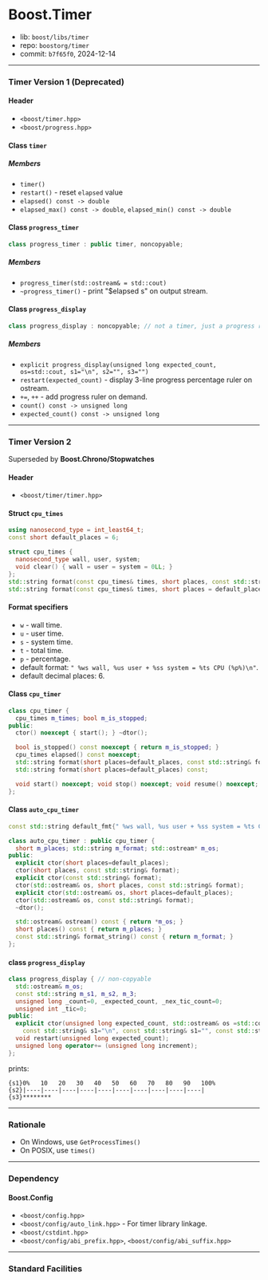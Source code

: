 # Boost.Timer

* lib: `boost/libs/timer`
* repo: `boostorg/timer`
* commit: `b7f65f0`, 2024-12-14

------
### Timer Version 1 (Deprecated)

#### Header

* `<boost/timer.hpp>`
* `<boost/progress.hpp>`

#### Class `timer`

##### Members

* `timer()`
* `restart()` - reset `elapsed` value
* `elapsed() const -> double`
* `elapsed_max() const -> double`, `elapsed_min() const -> double`

#### Class `progress_timer`

```c++
class progress_timer : public timer, noncopyable;
```

##### Members

* `progress_timer(std::ostream& = std::cout)`
* `~progress_timer()` - print "$elapsed s" on output stream.

#### Class `progress_display`

```c++
class progress_display : noncopyable; // not a timer, just a progress ruler
```

##### Members

* `explicit progress_display(unsigned long expected_count, os=std::cout, s1="\n", s2="", s3="")`
* `restart(expected_count)` - display 3-line progress percentage ruler on ostream.
* `+=`, `++` - add progress ruler on demand.
* `count() const -> unsigned long`
* `expected_count() const -> unsigned long`

------
### Timer Version 2

Superseded by **Boost.Chrono/Stopwatches**

#### Header

* `<boost/timer/timer.hpp>`

#### Struct `cpu_times`

```c++
using nanosecond_type = int_least64_t;
const short default_places = 6;

struct cpu_times {
  nanosecond_type wall, user, system;
  void clear() { wall = user = system = 0LL; }
};
std::string format(const cpu_times& times, short places, const std::string& format);
std::string format(const cpu_times& times, short places = default_places);
```

#### Format specifiers

* `w` - wall time.
* `u` - user time.
* `s` - system time.
* `t` - total time.
* `p` - percentage.
* default format: `" %ws wall, %us user + %ss system = %ts CPU (%p%)\n"`.
* default decimal places: 6.

#### Class `cpu_timer`

```c++
class cpu_timer {
  cpu_times m_times; bool m_is_stopped;
public:
  ctor() noexcept { start(); } ~dtor();

  bool is_stopped() const noexcept { return m_is_stopped; }
  cpu_times elapsed() const noexcept;
  std::string format(short places=default_places, const std::string& format) const;
  std::string format(short places=default_places) const;

  void start() noexcept; void stop() noexcept; void resume() noexcept;
};
```

#### Class `auto_cpu_timer`

```c++
const std::string default_fmt{" %ws wall, %us user + %ss system = %ts CPU (%p%)\n"};

class auto_cpu_timer : public cpu_timer {
  short m_places; std::string m_format; std::ostream* m_os;
public:
  explicit ctor(short places=default_places);
  ctor(short places, const std::string& format);
  explicit ctor(const std::string& format);
  ctor(std::ostream& os, short places, const std::string& format);
  explicit ctor(std::ostream& os, short places=default_places);
  ctor(std::ostream& os, const std::string& format);
  ~dtor();

  std::ostream& ostream() const { return *m_os; }
  short places() const { return m_places; }
  const std::string& format_string() const { return m_format; }
};
```

#### class `progress_display`

```c++
class progress_display { // non-copyable
  std::ostream& m_os;
  const std::string m_s1, m_s2, m_3;
  unsigned long _count=0, _expected_count, _nex_tic_count=0;
  unsigned int _tic=0;
public:
  explicit ctor(unsigned long expected_count, std::ostream& os =std::cout,
    const std::string& s1="\n", const std::string& s1="", const std::string& s1="");
  void restart(unsigned long expected_count);
  unsigned long operator+= (unsigned long increment);
};
```

prints:

```
{s1}0%   10   20   30   40   50   60   70   80   90   100%
{s2}|----|----|----|----|----|----|----|----|----|----|
{s3}********
```

------
### Rationale

* On Windows, use `GetProcessTimes()`
* On POSIX, use `times()`

------
### Dependency

#### Boost.Config

* `<boost/config.hpp>`
* `<boost/config/auto_link.hpp>` - For timer library linkage.
* `<boost/cstdint.hpp>`
* `<boost/config/abi_prefix.hpp>`, `<boost/config/abi_suffix.hpp>`

------
### Standard Facilities

